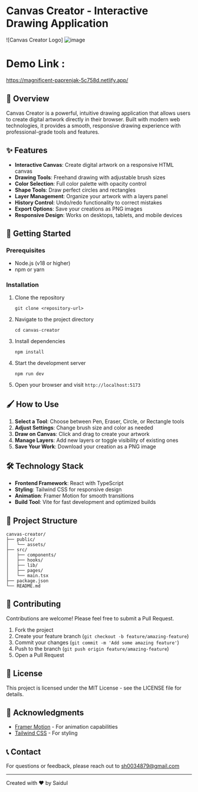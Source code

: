 
# Canvas Creator - Interactive Drawing Application

![Canvas Creator Logo]
![image](https://github.com/user-attachments/assets/2282c0f5-65fd-4942-9136-263de2579181)

# Demo Link :
https://magnificent-paprenjak-5c758d.netlify.app/


## 🎨 Overview

Canvas Creator is a powerful, intuitive drawing application that allows users to create digital artwork directly in their browser. Built with modern web technologies, it provides a smooth, responsive drawing experience with professional-grade tools and features.

## ✨ Features

- **Interactive Canvas**: Create digital artwork on a responsive HTML canvas
- **Drawing Tools**: Freehand drawing with adjustable brush sizes
- **Color Selection**: Full color palette with opacity control
- **Shape Tools**: Draw perfect circles and rectangles
- **Layer Management**: Organize your artwork with a layers panel
- **History Control**: Undo/redo functionality to correct mistakes
- **Export Options**: Save your creations as PNG images
- **Responsive Design**: Works on desktops, tablets, and mobile devices

## 🚀 Getting Started

### Prerequisites

- Node.js (v18 or higher)
- npm or yarn

### Installation

1. Clone the repository
   ```
   git clone <repository-url>
   ```

2. Navigate to the project directory
   ```
   cd canvas-creator
   ```

3. Install dependencies
   ```
   npm install
   ```

4. Start the development server
   ```
   npm run dev
   ```

5. Open your browser and visit `http://localhost:5173`

## 🖌️ How to Use

1. **Select a Tool**: Choose between Pen, Eraser, Circle, or Rectangle tools
2. **Adjust Settings**: Change brush size and color as needed
3. **Draw on Canvas**: Click and drag to create your artwork
4. **Manage Layers**: Add new layers or toggle visibility of existing ones
5. **Save Your Work**: Download your creation as a PNG image

## 🛠️ Technology Stack

- **Frontend Framework**: React with TypeScript
- **Styling**: Tailwind CSS for responsive design
- **Animation**: Framer Motion for smooth transitions
- **Build Tool**: Vite for fast development and optimized builds

## 🔄 Project Structure

```
canvas-creator/
├── public/
│   └── assets/
├── src/
│   ├── components/
│   ├── hooks/
│   ├── lib/
│   ├── pages/
│   └── main.tsx
├── package.json
└── README.md
```

## 🤝 Contributing

Contributions are welcome! Please feel free to submit a Pull Request.

1. Fork the project
2. Create your feature branch (`git checkout -b feature/amazing-feature`)
3. Commit your changes (`git commit -m 'Add some amazing feature'`)
4. Push to the branch (`git push origin feature/amazing-feature`)
5. Open a Pull Request

## 📜 License

This project is licensed under the MIT License - see the LICENSE file for details.

## 🙏 Acknowledgments

- [Framer Motion](https://www.framer.com/motion/) - For animation capabilities
- [Tailwind CSS](https://tailwindcss.com/) - For styling

## 📞 Contact

For questions or feedback, please reach out to sh0034879@gmail.com

---

Created with ❤️ by Saidul
